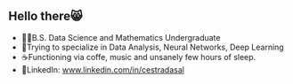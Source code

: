 ## Hello there😸

<!--
**LAK3SHORE/LAK3SHORE** is a ✨ _special_ ✨ repository because its `README.md` (this file) appears on your GitHub profile.
Here are some ideas to get you started:
-->

- 👨‍💻B.S. Data Science and Mathematics Undergraduate
- 🤖Trying to specialize in Data Analysis, Neural Networks, Deep Learning
- ☕️Functioning via coffe, music and unsanely few hours of sleep.
- 👔LinkedIn: www.linkedin.com/in/cestradasal

